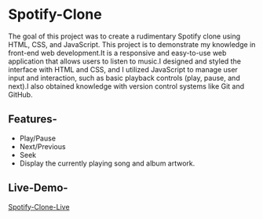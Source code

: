 # Spotify-Clone

The goal of this project was to create a rudimentary Spotify clone using HTML, CSS, and JavaScript. This project is to demonstrate my knowledge in front-end web development.It is a responsive and easy-to-use web application that allows users to listen to music.I designed and styled the interface with HTML and CSS, and I utilized JavaScript to manage user input and interaction, such as basic playback controls (play, pause, and next).I also obtained knowledge with version control systems like Git and GitHub.

## Features-

- Play/Pause
- Next/Previous
- Seek
- Display the currently playing song and album artwork.

## Live-Demo-

[Spotify-Clone-Live](https://shiv182001.github.io/Spotify_Clone_it/)
